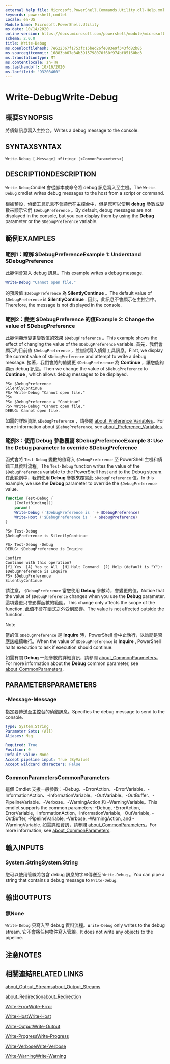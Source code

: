 ```yaml
---
external help file: Microsoft.PowerShell.Commands.Utility.dll-Help.xml
keywords: powershell,cmdlet
Locale: en-US
Module Name: Microsoft.PowerShell.Utility
ms.date: 10/14/2020
online version: https://docs.microsoft.com/powershell/module/microsoft.powershell.utility/write-debug?view=powershell-5.1&WT.mc_id=ps-gethelp
schema: 2.0.0
title: Write-Debug
ms.openlocfilehash: 7e622367f1753fc15bed26fe083e9f343fd82b85
ms.sourcegitcommit: 16883bb67e34b3915798070f60f974bf85160bd3
ms.translationtype: MT
ms.contentlocale: zh-TW
ms.lasthandoff: 10/16/2020
ms.locfileid: "93208460"
---
```

# <span data-ttu-id="983de-103">Write-Debug</span><span class="sxs-lookup"><span data-stu-id="983de-103">Write-Debug</span></span>

## <span data-ttu-id="983de-104">概要</span><span class="sxs-lookup"><span data-stu-id="983de-104">SYNOPSIS</span></span>
<span data-ttu-id="983de-105">將偵錯訊息寫入主控台。</span><span class="sxs-lookup"><span data-stu-id="983de-105">Writes a debug message to the console.</span></span>

## <span data-ttu-id="983de-106">SYNTAX</span><span class="sxs-lookup"><span data-stu-id="983de-106">SYNTAX</span></span>

```
Write-Debug [-Message] <String> [<CommonParameters>]
```

## <span data-ttu-id="983de-107">DESCRIPTION</span><span class="sxs-lookup"><span data-stu-id="983de-107">DESCRIPTION</span></span>

<span data-ttu-id="983de-108">`Write-Debug`Cmdlet 會從腳本或命令將 debug 訊息寫入至主機。</span><span class="sxs-lookup"><span data-stu-id="983de-108">The `Write-Debug` cmdlet writes debug messages to the host from a script or command.</span></span>

<span data-ttu-id="983de-109">根據預設，偵錯工具訊息不會顯示在主控台中，但是您可以使用 **debug** 參數或變數來顯示它們 `$DebugPreference` 。</span><span class="sxs-lookup"><span data-stu-id="983de-109">By default, debug messages are not displayed in the console, but you can display them by using the **Debug** parameter or the `$DebugPreference` variable.</span></span>

## <span data-ttu-id="983de-110">範例</span><span class="sxs-lookup"><span data-stu-id="983de-110">EXAMPLES</span></span>

### <span data-ttu-id="983de-111">範例1：瞭解 $DebugPreference</span><span class="sxs-lookup"><span data-stu-id="983de-111">Example 1: Understand $DebugPreference</span></span>

<span data-ttu-id="983de-112">此範例會寫入 debug 訊息。</span><span class="sxs-lookup"><span data-stu-id="983de-112">This example writes a debug message.</span></span>

```powershell
Write-Debug "Cannot open file."
```

<span data-ttu-id="983de-113">的預設值 `$DebugPreference` 為 **SilentlyContinue** 。</span><span class="sxs-lookup"><span data-stu-id="983de-113">The default value of `$DebugPreference` is **SilentlyContinue** .</span></span> <span data-ttu-id="983de-114">因此，此訊息不會顯示在主控台中。</span><span class="sxs-lookup"><span data-stu-id="983de-114">Therefore, the message is not displayed in the console.</span></span>

### <span data-ttu-id="983de-115">範例2：變更 $DebugPreference 的值</span><span class="sxs-lookup"><span data-stu-id="983de-115">Example 2: Change the value of $DebugPreference</span></span>

<span data-ttu-id="983de-116">此範例顯示變更變數值的效果 `$DebugPreference` 。</span><span class="sxs-lookup"><span data-stu-id="983de-116">This example shows the effect of changing the value of the `$DebugPreference` variable.</span></span> <span data-ttu-id="983de-117">首先，我們會顯示的目前值 `$DebugPreference` ，並嘗試寫入偵錯工具訊息。</span><span class="sxs-lookup"><span data-stu-id="983de-117">First, we display the current value of `$DebugPreference` and attempt to write a debug message.</span></span> <span data-ttu-id="983de-118">接著，我們會將的值變更 `$DebugPreference` 為 **Continue** ，讓您能夠顯示 debug 訊息。</span><span class="sxs-lookup"><span data-stu-id="983de-118">Then we change the value of `$DebugPreference` to **Continue** , which allows debug messages to be displayed.</span></span>

```
PS> $DebugPreference
SilentlyContinue
PS> Write-Debug "Cannot open file."
PS>
PS> $DebugPreference = "Continue"
PS> Write-Debug "Cannot open file."
DEBUG: Cannot open file.
```

<span data-ttu-id="983de-119">如需的詳細資訊 `$DebugPreference` ，請參閱 [about_Preference_Variables](/powershell/module/Microsoft.PowerShell.Core/About/about_Preference_Variables)。</span><span class="sxs-lookup"><span data-stu-id="983de-119">For more information about `$DebugPreference`, see [about_Preference_Variables](/powershell/module/Microsoft.PowerShell.Core/About/about_Preference_Variables).</span></span>

### <span data-ttu-id="983de-120">範例3：使用 Debug 參數覆寫 $DebugPreference</span><span class="sxs-lookup"><span data-stu-id="983de-120">Example 3: Use the Debug parameter to override $DebugPreference</span></span>

<span data-ttu-id="983de-121">函式會將 `Test-Debug` 變數的值寫入 `$DebugPreference` 至 PowerShell 主機和偵錯工具資料流程。</span><span class="sxs-lookup"><span data-stu-id="983de-121">The `Test-Debug` function writes the value of the `$DebugPreference` variable to the PowerShell host and to the Debug stream.</span></span> <span data-ttu-id="983de-122">在此範例中，我們使用 **Debug** 參數來覆寫此 `$DebugPreference` 值。</span><span class="sxs-lookup"><span data-stu-id="983de-122">In this example, we use the **Debug** parameter to override the `$DebugPreference` value.</span></span>

```powershell
function Test-Debug {
    [CmdletBinding()]
    param()
    Write-Debug ('$DebugPreference is ' + $DebugPreference)
    Write-Host ('$DebugPreference is ' + $DebugPreference)
}
```

```
PS> Test-Debug
$DebugPreference is SilentlyContinue

PS> Test-Debug -Debug
DEBUG: $DebugPreference is Inquire

Confirm
Continue with this operation?
[Y] Yes  [A] Yes to All  [H] Halt Command  [?] Help (default is "Y"):
$DebugPreference is Inquire
PS> $DebugPreference
SilentlyContinue
```

<span data-ttu-id="983de-123">請注意， `$DebugPreference` 當您使用 **Debug** 參數時，會變更的值。</span><span class="sxs-lookup"><span data-stu-id="983de-123">Notice that the value of `$DebugPreference` changes when you use the **Debug** parameter.</span></span> <span data-ttu-id="983de-124">這項變更只會影響函數的範圍。</span><span class="sxs-lookup"><span data-stu-id="983de-124">This change only affects the scope of the function.</span></span> <span data-ttu-id="983de-125">此值不會在函式之外受到影響。</span><span class="sxs-lookup"><span data-stu-id="983de-125">The value is not affected outside the function.</span></span>

> [!NOTE]
> <span data-ttu-id="983de-126">當的值 `$DebugPreference` 是 **Inquire** 時，PowerShell 會中止執行，以詢問是否應該繼續執行。</span><span class="sxs-lookup"><span data-stu-id="983de-126">When the value of `$DebugPreference` is **Inquire** , PowerShell halts execution to ask if execution should continue.</span></span>

<span data-ttu-id="983de-127">如需有關 **Debug** 一般參數的詳細資訊，請參閱 [about_CommonParameters](https://go.microsoft.com/fwlink/?LinkID=113216)。</span><span class="sxs-lookup"><span data-stu-id="983de-127">For more information about the **Debug** common parameter, see [about_CommonParameters](https://go.microsoft.com/fwlink/?LinkID=113216).</span></span>

## <span data-ttu-id="983de-128">PARAMETERS</span><span class="sxs-lookup"><span data-stu-id="983de-128">PARAMETERS</span></span>

### <span data-ttu-id="983de-129">-Message</span><span class="sxs-lookup"><span data-stu-id="983de-129">-Message</span></span>

<span data-ttu-id="983de-130">指定要傳送至主控台的偵錯訊息。</span><span class="sxs-lookup"><span data-stu-id="983de-130">Specifies the debug message to send to the console.</span></span>

```yaml
Type: System.String
Parameter Sets: (All)
Aliases: Msg

Required: True
Position: 0
Default value: None
Accept pipeline input: True (ByValue)
Accept wildcard characters: False
```

### <span data-ttu-id="983de-131">CommonParameters</span><span class="sxs-lookup"><span data-stu-id="983de-131">CommonParameters</span></span>

<span data-ttu-id="983de-132">這個 Cmdlet 支援一般參數：-Debug、-ErrorAction、-ErrorVariable、-InformationAction、-InformationVariable、-OutVariable、-OutBuffer、-PipelineVariable、-Verbose、-WarningAction 和 -WarningVariable。</span><span class="sxs-lookup"><span data-stu-id="983de-132">This cmdlet supports the common parameters: -Debug, -ErrorAction, -ErrorVariable, -InformationAction, -InformationVariable, -OutVariable, -OutBuffer, -PipelineVariable, -Verbose, -WarningAction, and -WarningVariable.</span></span> <span data-ttu-id="983de-133">如需詳細資訊，請參閱 [about_CommonParameters](https://go.microsoft.com/fwlink/?LinkID=113216)。</span><span class="sxs-lookup"><span data-stu-id="983de-133">For more information, see [about_CommonParameters](https://go.microsoft.com/fwlink/?LinkID=113216).</span></span>

## <span data-ttu-id="983de-134">輸入</span><span class="sxs-lookup"><span data-stu-id="983de-134">INPUTS</span></span>

### <span data-ttu-id="983de-135">System.String</span><span class="sxs-lookup"><span data-stu-id="983de-135">System.String</span></span>

<span data-ttu-id="983de-136">您可以使用管線將包含 debug 訊息的字串傳送至 `Write-Debug` 。</span><span class="sxs-lookup"><span data-stu-id="983de-136">You can pipe a string that contains a debug message to `Write-Debug`.</span></span>

## <span data-ttu-id="983de-137">輸出</span><span class="sxs-lookup"><span data-stu-id="983de-137">OUTPUTS</span></span>

### <span data-ttu-id="983de-138">無</span><span class="sxs-lookup"><span data-stu-id="983de-138">None</span></span>

<span data-ttu-id="983de-139">`Write-Debug` 只寫入至 debug 資料流程。</span><span class="sxs-lookup"><span data-stu-id="983de-139">`Write-Debug` only writes to the debug stream.</span></span> <span data-ttu-id="983de-140">它不會將任何物件寫入管線。</span><span class="sxs-lookup"><span data-stu-id="983de-140">It does not write any objects to the pipeline.</span></span>

## <span data-ttu-id="983de-141">注意</span><span class="sxs-lookup"><span data-stu-id="983de-141">NOTES</span></span>

## <span data-ttu-id="983de-142">相關連結</span><span class="sxs-lookup"><span data-stu-id="983de-142">RELATED LINKS</span></span>

[<span data-ttu-id="983de-143">about_Output_Streams</span><span class="sxs-lookup"><span data-stu-id="983de-143">about_Output_Streams</span></span>](../Microsoft.PowerShell.Core/About/about_Output_Streams.md)

[<span data-ttu-id="983de-144">about_Redirection</span><span class="sxs-lookup"><span data-stu-id="983de-144">about_Redirection</span></span>](../Microsoft.PowerShell.Core/About/about_Redirection.md)

[<span data-ttu-id="983de-145">Write-Error</span><span class="sxs-lookup"><span data-stu-id="983de-145">Write-Error</span></span>](Write-Error.md)

[<span data-ttu-id="983de-146">Write-Host</span><span class="sxs-lookup"><span data-stu-id="983de-146">Write-Host</span></span>](Write-Host.md)

[<span data-ttu-id="983de-147">Write-Output</span><span class="sxs-lookup"><span data-stu-id="983de-147">Write-Output</span></span>](Write-Output.md)

[<span data-ttu-id="983de-148">Write-Progress</span><span class="sxs-lookup"><span data-stu-id="983de-148">Write-Progress</span></span>](Write-Progress.md)

[<span data-ttu-id="983de-149">Write-Verbose</span><span class="sxs-lookup"><span data-stu-id="983de-149">Write-Verbose</span></span>](Write-Verbose.md)

[<span data-ttu-id="983de-150">Write-Warning</span><span class="sxs-lookup"><span data-stu-id="983de-150">Write-Warning</span></span>](Write-Warning.md)
